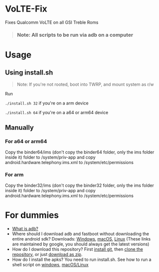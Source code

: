 # VoLTE-Fix
Fixes Qualcomm VoLTE on all GSI Treble Roms

> ### Note: All scripts to be run via adb on a computer

# Usage
## Using install.sh
> Note: If you're not rooted, boot into TWRP, and mount system as r/w

Run

``./install.sh 32`` if you're on a arm device

``./install.sh 64`` if you're on a a64 or arm64 device

## Manually
### For a64 or arm64
Copy the binder64/ims (don't copy the binder64 folder, only the ims folder inside it) folder to /system/priv-app and copy android.hardware.telephony.ims.xml to /system/etc/permissions

### For arm
Copy the binder32/ims (don't copy the binder32 folder, only the ims folder inside it) folder to /system/priv-app and copy android.hardware.telephony.ims.xml to /system/etc/permissions

# For dummies

- [What is adb?](https://www.xda-developers.com/what-is-adb/)
- Where should I download adb and fastboot without downloading the entire android sdk? Downloads: [Windows](https://dl.google.com/android/repository/platform-tools-latest-windows.zip), [macOS](https://dl.google.com/android/repository/platform-tools-latest-darwin.zip), [Linux](https://dl.google.com/android/repository/platform-tools-latest-linux.zip) (These links are maintained by google, you should always get the latest versions)
- How do I download this repository? First [install git](https://phoenixnap.com/kb/how-to-install-git-windows), then [clone the repository](https://help.github.com/en/github/creating-cloning-and-archiving-repositories/cloning-a-repository), or just [download as zip](https://stackoverflow.com/a/2751270).
- How do I install the apks? You need to run install.sh. See how to run a shell script on [windows](https://www.thewindowsclub.com/how-to-run-sh-or-shell-script-file-in-windows-10), [macOS/Linux](https://askubuntu.com/a/38670) 
